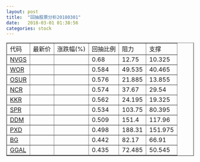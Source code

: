 ```yaml
---
layout: post
title:  "回抽股票分析20180301"
date:   2018-03-01 01:38:56
categories: stock
---
```

<script type="text/javascript">
var stockList = []
stockList.push('gb_nvgs');
stockList.push('gb_wor');
stockList.push('gb_osur');
stockList.push('gb_ncr');
stockList.push('gb_kkr');
stockList.push('gb_spr');
stockList.push('gb_ddm');
stockList.push('gb_pxd');
stockList.push('gb_bg');
stockList.push('gb_ggal');
</script>
<table border="1">
 <tr>
 <td>代码</td>
 <td>最新价</td>
 <td>涨跌幅(%)</td>
 <td>回抽比例</td>
 <td>阻力</td>
 <td>支撑</td>
</tr>
  <tr id="nvgs">
  <td><a href="http://stock.finance.sina.com.cn/usstock/quotes/NVGS.html" target="_blank">NVGS</a></td><td></td><td></td><td>0.68</td><td>12.75</td><td>10.325</td></tr>
  <tr id="wor">
  <td><a href="http://stock.finance.sina.com.cn/usstock/quotes/WOR.html" target="_blank">WOR</a></td><td></td><td></td><td>0.584</td><td>49.535</td><td>40.465</td></tr>
  <tr id="osur">
  <td><a href="http://stock.finance.sina.com.cn/usstock/quotes/OSUR.html" target="_blank">OSUR</a></td><td></td><td></td><td>0.576</td><td>21.885</td><td>13.855</td></tr>
  <tr id="ncr">
  <td><a href="http://stock.finance.sina.com.cn/usstock/quotes/NCR.html" target="_blank">NCR</a></td><td></td><td></td><td>0.574</td><td>37.67</td><td>29.54</td></tr>
  <tr id="kkr">
  <td><a href="http://stock.finance.sina.com.cn/usstock/quotes/KKR.html" target="_blank">KKR</a></td><td></td><td></td><td>0.562</td><td>24.195</td><td>19.325</td></tr>
  <tr id="spr">
  <td><a href="http://stock.finance.sina.com.cn/usstock/quotes/SPR.html" target="_blank">SPR</a></td><td></td><td></td><td>0.534</td><td>103.75</td><td>80.395</td></tr>
  <tr id="ddm">
  <td><a href="http://stock.finance.sina.com.cn/usstock/quotes/DDM.html" target="_blank">DDM</a></td><td></td><td></td><td>0.509</td><td>151.4</td><td>117.96</td></tr>
  <tr id="pxd">
  <td><a href="http://stock.finance.sina.com.cn/usstock/quotes/PXD.html" target="_blank">PXD</a></td><td></td><td></td><td>0.498</td><td>188.31</td><td>151.975</td></tr>
  <tr id="bg">
  <td><a href="http://stock.finance.sina.com.cn/usstock/quotes/BG.html" target="_blank">BG</a></td><td></td><td></td><td>0.442</td><td>82.17</td><td>66.91</td></tr>
  <tr id="ggal">
  <td><a href="http://stock.finance.sina.com.cn/usstock/quotes/GGAL.html" target="_blank">GGAL</a></td><td></td><td></td><td>0.435</td><td>72.485</td><td>50.545</td></tr>
</table>
